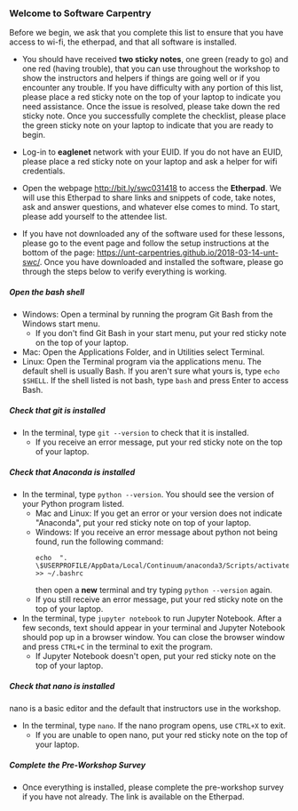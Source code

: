 ### Welcome to Software Carpentry

Before we begin, we ask that you complete this list to ensure that you have access to wi-fi, the etherpad, and that all software is installed.

* You should have received **two sticky notes**, one green (ready to go) and one red (having trouble), that you can use throughout the workshop to show the instructors and helpers if things are going well or if you encounter any trouble.  If you have difficulty with any portion of this list, please place a red sticky note on the top of your laptop to indicate you need assistance. Once the issue is resolved, please take down the red sticky note.  Once you successfully complete the checklist, please place the green sticky note on your laptop to indicate that you are ready to begin.

* Log-in to **eaglenet** network with your EUID. If you do not have an EUID, please place a red sticky note on your laptop and ask a helper for wifi credentials.

* Open the webpage http://bit.ly/swc031418 to access the **Etherpad**.  We will use this Etherpad to share links and snippets of code, take notes, ask and answer questions, and whatever else comes to mind. To start, please add yourself to the attendee list.

* If you have not downloaded any of the software used for these lessons, please go to the event page and follow the setup instructions at the bottom of the page: https://unt-carpentries.github.io/2018-03-14-unt-swc/. Once you have downloaded and installed the software, please go through the steps below to verify everything is working.

##### Open the bash shell

* Windows: Open a terminal by running the program Git Bash from the Windows start menu.
    * If you don't find Git Bash in your start menu, put your red sticky note on the top of your laptop.
* Mac: Open the Applications Folder, and in Utilities select Terminal.
* Linux: Open the Terminal program via the applications menu.  The default shell is usually Bash.  If you aren't sure what yours is, type `echo $SHELL`.  If the shell listed is not bash, type `bash` and press Enter to access Bash.

##### Check that git is installed

* In the terminal, type `git --version` to check that it is installed.  
    * If you receive an error message, put your red sticky note on the top of your laptop.

##### Check that Anaconda is installed

* In the terminal, type `python --version`. You should see the version of your Python program listed.
    * Mac and Linux: If you get an error or your version does not indicate "Anaconda", put your red sticky note on top of your laptop.
    * Windows: If you receive an error message about python not being found, run the following command:
      ```
      echo  ". \$USERPROFILE/AppData/Local/Continuum/anaconda3/Scripts/activate" >> ~/.bashrc
      ```
      then open a **new** terminal and try typing `python --version` again.
    * If you still receive an error message, put your red sticky note on the top of your laptop.
* In the terminal, type `jupyter notebook` to run Jupyter Notebook. After a few seconds, text should appear in your terminal and Jupyter Notebook should pop up in a browser window. You can close the browser window and press `CTRL+C` in the terminal to exit the program.
    * If Jupyter Notebook doesn't open, put your red sticky note on the top of your laptop.

##### Check that nano is installed

nano is a basic editor and the default that instructors use in the workshop.
* In the terminal, type `nano`. If the nano program opens, use `CTRL+X` to exit.
    * If you are unable to open nano, put your red sticky note on the top of your laptop.

##### Complete the Pre-Workshop Survey
* Once everything is installed, please complete the pre-workshop survey if you have not already.  The link is available on the Etherpad.
